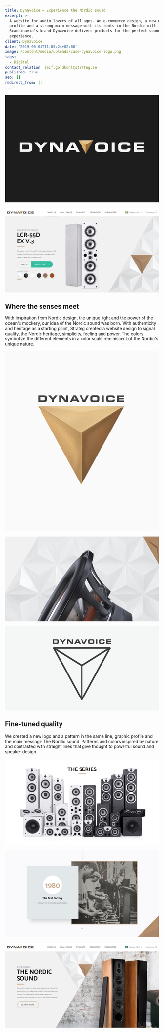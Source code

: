 ```yaml
---
title: Dynavoice – Experience the Nordic sound
excerpt: >-
  A website for audio lovers of all ages. An e-commerce design, a new graphic
  profile and a strong main message with its roots in the Nordic mill. Winn
  Scandinavia's brand Dynavoice delivers products for the perfect sound
  experience. 
client: Dynavoice
date: '2019-06-04T11:05:24+02:00'
image: /content/media/uploads/case-dynavoice-logo.png
tags:
  - Digital
contact_relation: leif.goldkuhl@strateg.se
published: true
seo: {}
redirect_from: []
---
```

<Column md="6">  <Box title="The Swedish origin" content="The enthusiast Tommy Wadensten founded Dynavoice in 1975 at the sea near Falkenberg - with the aim of offering well-built speakers with as natural, powerful and detailed sound as possible in each price segment. Swedish quality with pride and feeling. Sound is an experience and, in this case, a Nordic one."  /></Column>

<Column md="6">

![](/content/media/uploads/case-dynavoice-logo.jpg)

</Column>

![](/content/media/uploads/case-dynavoice-web-2.jpg)

## Where the senses meet

With inspiration from Nordic design, the unique light and the power of the ocean's mockery, our idea of the Nordic sound was born. With authenticity and heritage as a starting point, Strateg created a website design to signal quality, the Nordic heritage, simplicity, feeling and power. The colors symbolize the different elements in a color scale reminiscent of the Nordic's unique nature.

<Column md="6">

![](/content/media/uploads/case-dynavoice-logo-white.png)

</Column>

<Column md="6">

![](/content/media/uploads/case-dynavoice-speaker.jpg)

![](/content/media/uploads/case-dynavoice-neg.png)

</Column>

## Fine-tuned quality

We created a new logo and a pattern in the same line, graphic profile and the main message The Nordic sound. Patterns and colors inspired by nature and contrasted with straight lines that give thought to powerful sound and speaker design.

![](/content/media/uploads/case-dynavoice-theserie.jpg)

![](/content/media/uploads/case-dynavoice-firstfactory.jpg)

![](/content/media/uploads/case-dynavoice-web-1.jpg)
